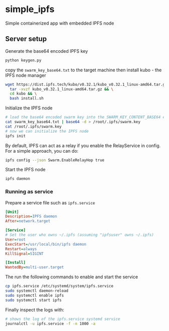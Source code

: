 # simple_ipfs
Simple containerized app with embedded IPFS node


## Server setup

Generate the base64 encoded IPFS key

```bash
python keygen.py
```

copy the `swarm_key_base64.txt` to the target machine then install kubo - the IPFS node manager

```bash
wget https://dist.ipfs.tech/kubo/v0.32.1/kubo_v0.32.1_linux-amd64.tar.gz && \
  tar -xvzf kubo_v0.32.1_linux-amd64.tar.gz && \
  cd kubo && \
  bash install.sh
```


Initialize the IPFS node

```bash
# load the base64 encoded swarm key into the SWARM_KEY_CONTENT_BASE64 env var
cat swarm_key_base64.txt | base64 -d > /root/.ipfs/swarm.key
cat /root/.ipfs/swarm.key
# now we can initialize the IPFS node
ipfs init
```

By default, IPFS can act as a relay if you enable the RelayService in config. For a simple approach, you can do:

```bash
ipfs config --json Swarm.EnableRelayHop true
```

Start the IPFS node

```bash
ipfs daemon
```

### Running as service

Prepare a service file such as `ipfs.service`
```ini
[Unit]
Description=IPFS daemon
After=network.target

[Service]
# Set the user who owns ~/.ipfs (assuming "ipfsuser" owns ~/.ipfs)
User=root
ExecStart=/usr/local/bin/ipfs daemon
Restart=always
KillSignal=SIGINT

[Install]
WantedBy=multi-user.target
```

The run the following commands to enable and start the service

```bash
cp ipfs.service /etc/systemd/system/ipfs.service
sudo systemctl daemon-reload
sudo systemctl enable ipfs
sudo systemctl start ipfs
```

Finally inspect the logs with:
```bash
# shows the log of the ipfs.service systemd service
journalctl -u ipfs.service -f -n 1000 -a
```